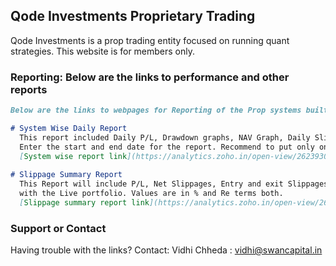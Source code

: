 ## Qode Investments Proprietary Trading

Qode Investments is a prop trading entity focused on running quant strategies.
This website is for members only.

### Reporting: Below are the links to performance and other reports


```markdown
Below are the links to webpages for Reporting of the Prop systems built via Zoho Analytics:

# System Wise Daily Report
  This report included Daily P/L, Drawdown graphs, NAV Graph, Daily Slippage and Overall Portfolio level slippage.
  Enter the start and end date for the report. Recommend to put only one start and end date to see the daily summary.
  [System wise report link](https://analytics.zoho.in/open-view/262393000000024556/e4a58317cbec0c53d953a3c7a22e5147)
  
# Slippage Summary Report
  This Report will include P/L, Net Slippages, Entry and exit Slippages, and all other paramaters needed to compare the backtest
  with the Live portfolio. Values are in % and Re terms both.
  [Slippage summary report link](https://analytics.zoho.in/open-view/262393000000040543/80ec0f2a766b1367c2535c3fea6be59b)
```

### Support or Contact

Having trouble with the links? Contact: Vidhi Chheda : vidhi@swancapital.in
